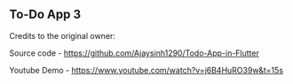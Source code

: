 ## To-Do App 3
Credits to the original owner:

Source code - https://github.com/Ajaysinh1290/Todo-App-in-Flutter

Youtube Demo - https://www.youtube.com/watch?v=j6B4HuRO39w&t=15s
          
